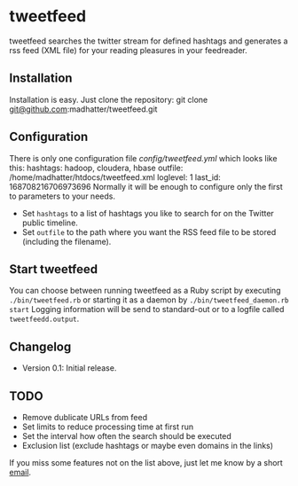 # tweetfeed

tweetfeed searches the twitter stream for defined hashtags and generates a rss feed (XML file) for your 
reading pleasures in your feedreader.

## Installation

Installation is easy. Just clone the repository:
	git clone git@github.com:madhatter/tweetfeed.git

## Configuration

There is only one configuration file _config/tweetfeed.yml_ which looks
like this:
	hashtags: hadoop, cloudera, hbase
	outfile: /home/madhatter/htdocs/tweetfeed.xml
	loglevel: 1
	last_id: 168708216706973696
Normally it will be enough to configure only the first to parameters to
your needs.

* Set ```hashtags``` to a list of hashtags you like to
search for on the Twitter public timeline.
* Set ```outfile``` to the path where you want the RSS feed file to be
stored (including the filename).

## Start tweetfeed
You can choose between running tweetfeed as a Ruby script by executing
```./bin/tweetfeed.rb``` or starting it as a daemon by ```./bin/tweetfeed_daemon.rb start```
Logging information will be send to standard-out or to a logfile called ```tweetfeedd.output```.

## Changelog
* Version 0.1: Initial release.

## TODO
* Remove dublicate URLs from feed
* Set limits to reduce processing time at first run
* Set the interval how often the search should be executed
* Exclusion list (exclude hashtags or maybe even domains in the links)

If you miss some features not on the list above, just let me know by a short [email][].

[email]: mailto://madhatter@nostalgix.org
